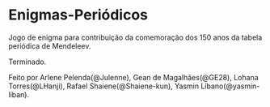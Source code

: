 # Enigmas-Periódicos
Jogo de enigma para contribuição da comemoração dos 150 anos da tabela periódica de Mendeleev.

Terminado.

Feito por 
Arlene Pelenda(@Julenne), 
Gean de Magalhães(@GE28), 
Lohana Torres(@LHanji), 
Rafael Shaiene(@Shaiene-kun), 
Yasmin Líbano(@yasmin-liban).
